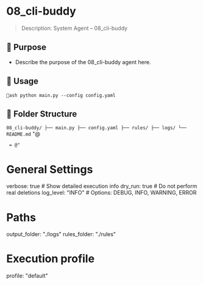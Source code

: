 # 08_cli-buddy

> Description: System Agent – 08_cli-buddy

## 🔧 Purpose

- Describe the purpose of the 08_cli-buddy agent here.

## 🚀 Usage

`ash
python main.py --config config.yaml
`

## 📁 Folder Structure

`
08_cli-buddy/
├── main.py
├── config.yaml
├── rules/
├── logs/
└── README.md
`
"@

     = @"
# General Settings
verbose: true       # Show detailed execution info
dry_run: true       # Do not perform real deletions
log_level: "INFO"   # Options: DEBUG, INFO, WARNING, ERROR

# Paths
output_folder: "./logs"
rules_folder: "./rules"

# Execution profile
profile: "default"
